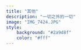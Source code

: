 ```yaml
---
title: "其他"
description: "一切之外的一切"
image: "IMG_7424.JPG"
style:
    background: "#2a9d8f"
    color: "#fff"
---
```

